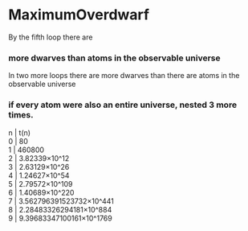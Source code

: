 # MaximumOverdwarf

By the fifth loop there are 
### more dwarves than atoms in the observable universe 
In two more loops there are more dwarves than there are atoms in the observable universe 
### if every atom were also an entire universe, nested 3 more times.
n | t(n)  
0 | 80  
1 | 460800  
2 | 3.82339×10^12  
3 | 2.63129×10^26  
4 | 1.24627×10^54  
5 | 2.79572×10^109  
6 | 1.40689×10^220  
7 | 3.562796391523732×10^441  
8 | 2.28483326294181×10^884  
9 | 9.39683347100161×10^1769  
